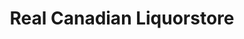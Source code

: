 ---
title: "Real Canadian Liquorstore"
url: /spruce-grove/real-canadian-liquorstore/
shop: alcohol
---